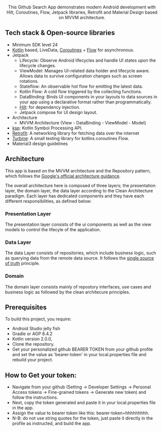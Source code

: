 <p align="center">  
This Github Search App demonstrates modern Android development with Hilt, Coroutines, Flow, Jetpack libraries, Retrofit and Material Design based on MVVM architecture.

<p align="center">
</p>


## Tech stack & Open-source libraries
- Minimum SDK level 24
- [Kotlin](https://kotlinlang.org/) based, LiveData, [Coroutines](https://github.com/Kotlin/kotlinx.coroutines) + [Flow](https://kotlin.github.io/kotlinx.coroutines/kotlinx-coroutines-core/kotlinx.coroutines.flow/) for asynchronous.
- Jetpack
  - Lifecycle: Observe Android lifecycles and handle UI states upon the lifecycle changes.
  - ViewModel: Manages UI-related data holder and lifecycle aware. Allows data to survive configuration changes such as screen rotations.
  - Stateflow: An observable hot flow for emitting the latest data.
  - Kotlin Flow: A cold flow triggered by the collecting functions.
  - DataBinding: Binds UI components in your layouts to data sources in your app using a declarative format rather than programmatically.
  - [Hilt](https://dagger.dev/hilt/): for dependency injection.
  - Jetpack compose for UI design layout.
- Architecture
  - MVVM Architecture (View - DataBinding - ViewModel - Model)
- [ksp](https://github.com/google/ksp): Kotlin Symbol Processing API.
- [Retrofit](https://github.com/square/retrofit): A networking library for fetching data over the internet
- [Turbine](https://github.com/cashapp/turbine): A small testing library for kotlinx.coroutines Flow.
- Material3 design guidelines
  
## Architecture
This app is based on the MVVM architecture and the Repository pattern, which follows the [Google's official architecture guidance](https://developer.android.com/topic/architecture).

The overall architecture here is composed of three layers; the presentation layer, the domain layer, the data layer according to the Clean Architecture paradigm. Each layer has dedicated components and they have each different responsibilities, as defined below:

### Presentation Layer
The presentation layer consists of the ui components as well as the view models to control the lifecyle of the application.

### Data Layer
The data Layer consists of repositories, which include business logic, such as querying data from the remote data source. It follows the [single source of truth](https://en.wikipedia.org/wiki/Single_source_of_truth) principle.<br>

### Domain
The domain layer consists mainly of repostory interfaces, use cases and business logic as followed by the clean architecure principles.


## Prerequisites
To build this project, you require:

- Android Studio jelly fish
- Gradle or AGP 8.4.2
- Kotlin version 2.0.0,
- Clone the repository.
- Get your personalized github BEARER TOKEN from your github profile and set the value as 'bearer-token' in your local.properties file and rebuild your project.
## How to Get your token:
- Navigate from your github (Setting -> Developer Settings -> Personal Access tokens -> Fine-grained tokens -> Generate new token) and follow the instructions.
- Next, copy the token generated and paste it in your local.properties file in the app.
- Assign the value to bearer token like this:
  bearer-token=hhhhhhhhh.
- N-B: do not use string quotes for the token, just paste it directly in the profile as instructed, and build the app.

